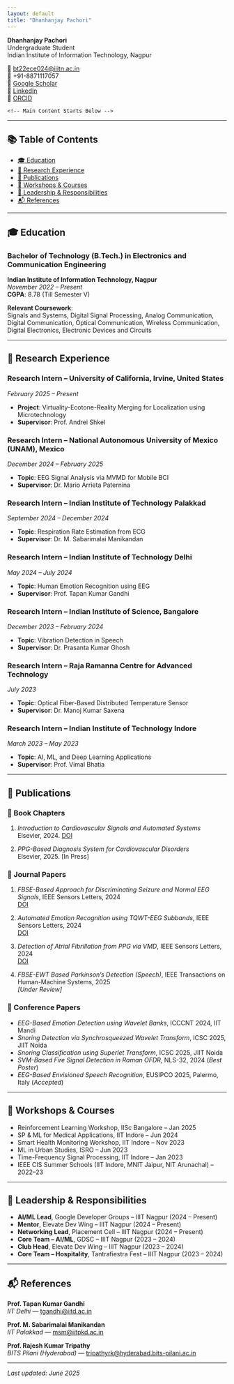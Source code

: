 ```yaml
---
layout: default
title: "Dhanhanjay Pachori"
---
```


    
  **Dhanhanjay Pachori**  
  Undergraduate Student  
  Indian Institute of Information Technology, Nagpur  
  
  📧 [bt22ece024@iiitn.ac.in](mailto:bt22ece024@iiitn.ac.in)  
  📱 +91-8871117057  
  🔗 [Google Scholar](https://scholar.google.com/citations?user=MUerymUAAAAJ&hl=en&oi=ao)  
  🔗 [LinkedIn](https://linkedin.com/in/dhanhanjay-pachori/)  
  🔗 [ORCID](https://orcid.org/0009-0004-9748-604X)  

    <!-- Main Content Starts Below -->

---

## 📚 Table of Contents

- [🎓 Education](#education)
- [💼 Research Experience](#research-experience)
- [📄 Publications](#publications)
- [🧠 Workshops & Courses](#workshops--courses)
- [🏅 Leadership & Responsibilities](#leadership--responsibilities)
- [📬 References](#references)

---

## 🎓 Education

### Bachelor of Technology (B.Tech.) in Electronics and Communication Engineering  
**Indian Institute of Information Technology, Nagpur**  
_November 2022 – Present_  
**CGPA**: 8.78 (Till Semester V)

**Relevant Coursework**:  
Signals and Systems, Digital Signal Processing, Analog Communication, Digital Communication, Optical Communication, Wireless Communication, Digital Electronics, Electronic Devices and Circuits

---

## 💼 Research Experience

### Research Intern – University of California, Irvine, United States  
_February 2025 – Present_  
- **Project**: Virtuality-Ecotone-Reality Merging for Localization using Microtechnology  
- **Supervisor**: Prof. Andrei Shkel

### Research Intern – National Autonomous University of Mexico (UNAM), Mexico  
_December 2024 – February 2025_  
- **Topic**: EEG Signal Analysis via MVMD for Mobile BCI  
- **Supervisor**: Dr. Mario Arrieta Paternina

### Research Intern – Indian Institute of Technology Palakkad  
_September 2024 – December 2024_  
- **Topic**: Respiration Rate Estimation from ECG  
- **Supervisor**: Dr. M. Sabarimalai Manikandan

### Research Intern – Indian Institute of Technology Delhi  
_May 2024 – July 2024_  
- **Topic**: Human Emotion Recognition using EEG  
- **Supervisor**: Prof. Tapan Kumar Gandhi

### Research Intern – Indian Institute of Science, Bangalore  
_December 2023 – February 2024_  
- **Topic**: Vibration Detection in Speech  
- **Supervisor**: Dr. Prasanta Kumar Ghosh

### Research Intern – Raja Ramanna Centre for Advanced Technology  
_July 2023_  
- **Topic**: Optical Fiber-Based Distributed Temperature Sensor  
- **Supervisor**: Dr. Manoj Kumar Saxena

### Research Intern – Indian Institute of Technology Indore  
_March 2023 – May 2023_  
- **Topic**: AI, ML, and Deep Learning Applications  
- **Supervisor**: Prof. Vimal Bhatia

---

## 📄 Publications

### 📘 Book Chapters
1. *Introduction to Cardiovascular Signals and Automated Systems*  
   Elsevier, 2024. [DOI](https://doi.org/10.1016/B978-0-44-314141-6.00006-2)

2. *PPG-Based Diagnosis System for Cardiovascular Disorders*  
   Elsevier, 2025. [In Press]

### 📝 Journal Papers
1. *FBSE-Based Approach for Discriminating Seizure and Normal EEG Signals*, IEEE Sensors Letters, 2024  
   [DOI](https://doi.org/10.1109/LSENS.2024.3493253)

2. *Automated Emotion Recognition using TQWT-EEG Subbands*, IEEE Sensors Letters, 2024  
   [DOI](https://doi.org/10.1109/LSENS.2024.3486708)

3. *Detection of Atrial Fibrillation from PPG via VMD*, IEEE Sensors Letters, 2024  
   [DOI](https://doi.org/10.1109/LSENS.2024.3358589)

4. *FBSE-EWT Based Parkinson’s Detection (Speech)*, IEEE Transactions on Human-Machine Systems, 2025  
   _[Under Review]_

### 🎤 Conference Papers
- *EEG-Based Emotion Detection using Wavelet Banks*, ICCCNT 2024, IIT Mandi  
- *Snoring Detection via Synchrosqueezed Wavelet Transform*, ICSC 2025, JIIT Noida  
- *Snoring Classification using Superlet Transform*, ICSC 2025, JIIT Noida  
- *SVM-Based Fire Signal Detection in Raman OFDR*, NLS-32, 2024 (_Best Poster_)  
- *EEG-Based Envisioned Speech Recognition*, EUSIPCO 2025, Palermo, Italy (_Accepted_)

---

## 🧠 Workshops & Courses

- Reinforcement Learning Workshop, IISc Bangalore – Jan 2025  
- SP & ML for Medical Applications, IIT Indore – Jun 2024  
- Smart Health Monitoring Workshop, IIT Indore – Nov 2023  
- ML in Urban Studies, ISRO – Jun 2023  
- Time-Frequency Signal Processing, IIT Indore – Jan 2023  
- IEEE CIS Summer Schools (IIT Indore, MNIT Jaipur, NIT Arunachal) – 2022–23

---

## 🏅 Leadership & Responsibilities

- **AI/ML Lead**, Google Developer Groups – IIIT Nagpur (2024 – Present)  
- **Mentor**, Elevate Dev Wing – IIIT Nagpur (2024 – Present)  
- **Networking Lead**, Placement Cell – IIIT Nagpur (2024 – Present)  
- **Core Team – AI/ML**, GDSC – IIIT Nagpur (2023 – 2024)  
- **Club Head**, Elevate Dev Wing – IIIT Nagpur (2023 – 2024)  
- **Core Team – Hospitality**, Tantrafiestra Fest – IIIT Nagpur (2023 – 2024)

---

## 📬 References

**Prof. Tapan Kumar Gandhi**  
_IIT Delhi_ — tgandhi@iitd.ac.in

**Prof. M. Sabarimalai Manikandan**  
_IIT Palakkad_ — msm@iitpkd.ac.in

**Prof. Rajesh Kumar Tripathy**  
_BITS Pilani (Hyderabad)_ — tripathyrk@hyderabad.bits-pilani.ac.in

---

_Last updated: June 2025_


